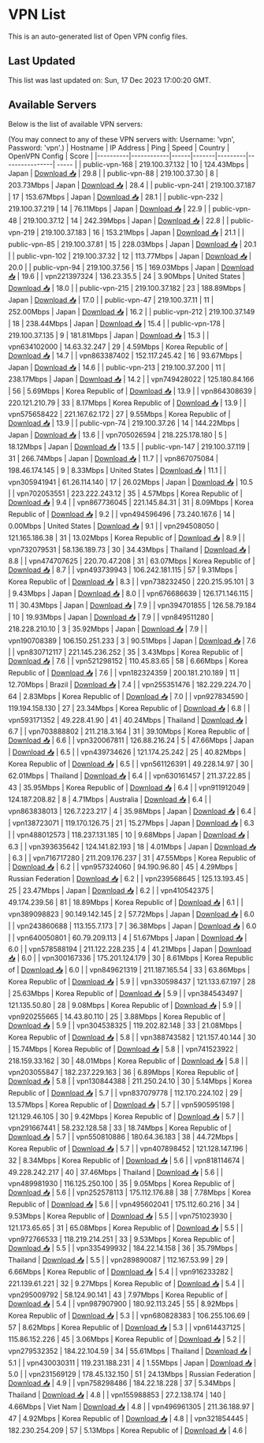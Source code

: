 # VPN List

This is an auto-generated list of Open VPN config files.

## Last Updated

This list was last updated on: Sun, 17 Dec 2023 17:00:20 GMT.

## Available Servers

Below is the list of available VPN servers:

(You may connect to any of these VPN servers with: Username: 'vpn', Password: 'vpn'.)
| Hostname | IP Address | Ping | Speed | Country | OpenVPN Config | Score |
|----------|------------|------|-------|---------|----------------| ----- |
| public-vpn-168 | 219.100.37.132 | 10 | 124.43Mbps | Japan | [Download 📥](./configs/server_0_JP.ovpn) | 29.8 |
| public-vpn-88 | 219.100.37.30 | 8 | 203.73Mbps | Japan | [Download 📥](./configs/server_1_JP.ovpn) | 28.4 |
| public-vpn-241 | 219.100.37.187 | 17 | 153.67Mbps | Japan | [Download 📥](./configs/server_2_JP.ovpn) | 28.1 |
| public-vpn-232 | 219.100.37.219 | 14 | 76.11Mbps | Japan | [Download 📥](./configs/server_3_JP.ovpn) | 22.9 |
| public-vpn-48 | 219.100.37.12 | 14 | 242.39Mbps | Japan | [Download 📥](./configs/server_4_JP.ovpn) | 22.8 |
| public-vpn-219 | 219.100.37.183 | 16 | 153.21Mbps | Japan | [Download 📥](./configs/server_5_JP.ovpn) | 21.1 |
| public-vpn-85 | 219.100.37.81 | 15 | 228.03Mbps | Japan | [Download 📥](./configs/server_6_JP.ovpn) | 20.1 |
| public-vpn-102 | 219.100.37.32 | 12 | 113.77Mbps | Japan | [Download 📥](./configs/server_7_JP.ovpn) | 20.0 |
| public-vpn-94 | 219.100.37.56 | 15 | 169.03Mbps | Japan | [Download 📥](./configs/server_8_JP.ovpn) | 19.6 |
| vpn221397324 | 136.23.35.5 | 24 | 3.90Mbps | United States | [Download 📥](./configs/server_9_US.ovpn) | 18.0 |
| public-vpn-215 | 219.100.37.182 | 23 | 188.89Mbps | Japan | [Download 📥](./configs/server_10_JP.ovpn) | 17.0 |
| public-vpn-47 | 219.100.37.11 | 11 | 252.00Mbps | Japan | [Download 📥](./configs/server_11_JP.ovpn) | 16.2 |
| public-vpn-212 | 219.100.37.149 | 18 | 238.44Mbps | Japan | [Download 📥](./configs/server_12_JP.ovpn) | 15.4 |
| public-vpn-178 | 219.100.37.135 | 9 | 181.81Mbps | Japan | [Download 📥](./configs/server_13_JP.ovpn) | 15.3 |
| vpn634102000 | 14.63.32.247 | 29 | 4.59Mbps | Korea Republic of | [Download 📥](./configs/server_14_KR.ovpn) | 14.7 |
| vpn863387402 | 152.117.245.42 | 16 | 93.67Mbps | Japan | [Download 📥](./configs/server_15_JP.ovpn) | 14.6 |
| public-vpn-213 | 219.100.37.200 | 11 | 238.17Mbps | Japan | [Download 📥](./configs/server_16_JP.ovpn) | 14.2 |
| vpn749428022 | 125.180.84.166 | 56 | 5.69Mbps | Korea Republic of | [Download 📥](./configs/server_17_KR.ovpn) | 13.9 |
| vpn864308639 | 220.121.210.79 | 33 | 8.17Mbps | Korea Republic of | [Download 📥](./configs/server_18_KR.ovpn) | 13.9 |
| vpn575658422 | 221.167.62.172 | 27 | 9.55Mbps | Korea Republic of | [Download 📥](./configs/server_19_KR.ovpn) | 13.9 |
| public-vpn-74 | 219.100.37.26 | 14 | 144.22Mbps | Japan | [Download 📥](./configs/server_20_JP.ovpn) | 13.6 |
| vpn705026594 | 218.225.178.180 | 5 | 18.12Mbps | Japan | [Download 📥](./configs/server_21_JP.ovpn) | 13.5 |
| public-vpn-147 | 219.100.37.119 | 31 | 266.74Mbps | Japan | [Download 📥](./configs/server_22_JP.ovpn) | 11.7 |
| vpn867075084 | 198.46.174.145 | 9 | 8.33Mbps | United States | [Download 📥](./configs/server_23_US.ovpn) | 11.1 |
| vpn305941941 | 61.26.114.140 | 17 | 26.02Mbps | Japan | [Download 📥](./configs/server_24_JP.ovpn) | 10.5 |
| vpn702053551 | 223.222.243.12 | 35 | 4.57Mbps | Korea Republic of | [Download 📥](./configs/server_25_KR.ovpn) | 9.4 |
| vpn867736045 | 221.145.84.31 | 31 | 8.09Mbps | Korea Republic of | [Download 📥](./configs/server_26_KR.ovpn) | 9.2 |
| vpn494596496 | 73.240.167.6 | 14 | 0.00Mbps | United States | [Download 📥](./configs/server_27_US.ovpn) | 9.1 |
| vpn294508050 | 121.165.186.38 | 31 | 13.02Mbps | Korea Republic of | [Download 📥](./configs/server_28_KR.ovpn) | 8.9 |
| vpn732079531 | 58.136.189.73 | 30 | 34.43Mbps | Thailand | [Download 📥](./configs/server_29_TH.ovpn) | 8.8 |
| vpn474707625 | 220.70.47.208 | 31 | 63.07Mbps | Korea Republic of | [Download 📥](./configs/server_30_KR.ovpn) | 8.7 |
| vpn493739943 | 106.242.181.115 | 57 | 9.31Mbps | Korea Republic of | [Download 📥](./configs/server_31_KR.ovpn) | 8.3 |
| vpn738232450 | 220.215.95.101 | 3 | 9.43Mbps | Japan | [Download 📥](./configs/server_32_JP.ovpn) | 8.0 |
| vpn676686639 | 126.171.146.115 | 11 | 30.43Mbps | Japan | [Download 📥](./configs/server_33_JP.ovpn) | 7.9 |
| vpn394701855 | 126.58.79.184 | 10 | 19.93Mbps | Japan | [Download 📥](./configs/server_34_JP.ovpn) | 7.9 |
| vpn849511280 | 218.228.210.10 | 3 | 35.92Mbps | Japan | [Download 📥](./configs/server_35_JP.ovpn) | 7.9 |
| vpn190708389 | 106.150.251.233 | 3 | 90.51Mbps | Japan | [Download 📥](./configs/server_36_JP.ovpn) | 7.6 |
| vpn830712117 | 221.145.236.252 | 35 | 3.43Mbps | Korea Republic of | [Download 📥](./configs/server_37_KR.ovpn) | 7.6 |
| vpn521298152 | 110.45.83.65 | 58 | 6.66Mbps | Korea Republic of | [Download 📥](./configs/server_38_KR.ovpn) | 7.6 |
| vpn182324359 | 200.181.210.189 | 11 | 12.70Mbps | Brazil | [Download 📥](./configs/server_39_BR.ovpn) | 7.4 |
| vpn255351476 | 182.229.224.70 | 64 | 2.83Mbps | Korea Republic of | [Download 📥](./configs/server_40_KR.ovpn) | 7.0 |
| vpn927834590 | 119.194.158.130 | 27 | 23.34Mbps | Korea Republic of | [Download 📥](./configs/server_41_KR.ovpn) | 6.8 |
| vpn593171352 | 49.228.41.90 | 41 | 40.24Mbps | Thailand | [Download 📥](./configs/server_42_TH.ovpn) | 6.7 |
| vpn703888802 | 211.218.3.164 | 31 | 39.10Mbps | Korea Republic of | [Download 📥](./configs/server_43_KR.ovpn) | 6.6 |
| vpn320067811 | 126.88.216.24 | 5 | 47.66Mbps | Japan | [Download 📥](./configs/server_44_JP.ovpn) | 6.5 |
| vpn439734626 | 121.174.25.242 | 25 | 40.82Mbps | Korea Republic of | [Download 📥](./configs/server_45_KR.ovpn) | 6.5 |
| vpn561126391 | 49.228.14.97 | 30 | 62.01Mbps | Thailand | [Download 📥](./configs/server_46_TH.ovpn) | 6.4 |
| vpn630161457 | 211.37.22.85 | 43 | 35.95Mbps | Korea Republic of | [Download 📥](./configs/server_47_KR.ovpn) | 6.4 |
| vpn911912049 | 124.187.208.82 | 8 | 4.71Mbps | Australia | [Download 📥](./configs/server_48_AU.ovpn) | 6.4 |
| vpn863838013 | 126.7.223.217 | 4 | 35.98Mbps | Japan | [Download 📥](./configs/server_49_JP.ovpn) | 6.4 |
| vpn138723071 | 119.170.126.75 | 21 | 15.27Mbps | Japan | [Download 📥](./configs/server_50_JP.ovpn) | 6.3 |
| vpn488012573 | 118.237.131.185 | 10 | 9.68Mbps | Japan | [Download 📥](./configs/server_51_JP.ovpn) | 6.3 |
| vpn393635642 | 124.141.82.193 | 18 | 4.01Mbps | Japan | [Download 📥](./configs/server_52_JP.ovpn) | 6.3 |
| vpn716717280 | 211.209.176.237 | 31 | 47.55Mbps | Korea Republic of | [Download 📥](./configs/server_53_KR.ovpn) | 6.2 |
| vpn957324060 | 94.190.96.80 | 45 | 4.29Mbps | Russian Federation | [Download 📥](./configs/server_54_RU.ovpn) | 6.2 |
| vpn239568645 | 125.13.193.45 | 25 | 23.47Mbps | Japan | [Download 📥](./configs/server_55_JP.ovpn) | 6.2 |
| vpn410542375 | 49.174.239.56 | 81 | 18.89Mbps | Korea Republic of | [Download 📥](./configs/server_56_KR.ovpn) | 6.1 |
| vpn389098823 | 90.149.142.145 | 2 | 57.72Mbps | Japan | [Download 📥](./configs/server_57_JP.ovpn) | 6.0 |
| vpn243860688 | 113.155.7.173 | 7 | 36.38Mbps | Japan | [Download 📥](./configs/server_58_JP.ovpn) | 6.0 |
| vpn640050801 | 60.79.209.113 | 4 | 51.67Mbps | Japan | [Download 📥](./configs/server_59_JP.ovpn) | 6.0 |
| vpn578588194 | 211.122.228.235 | 4 | 41.21Mbps | Japan | [Download 📥](./configs/server_60_JP.ovpn) | 6.0 |
| vpn300167336 | 175.201.124.179 | 30 | 8.61Mbps | Korea Republic of | [Download 📥](./configs/server_61_KR.ovpn) | 6.0 |
| vpn849621319 | 211.187.165.54 | 33 | 63.86Mbps | Korea Republic of | [Download 📥](./configs/server_62_KR.ovpn) | 5.9 |
| vpn330598437 | 121.133.67.197 | 28 | 25.63Mbps | Korea Republic of | [Download 📥](./configs/server_63_KR.ovpn) | 5.9 |
| vpn384543497 | 121.135.50.80 | 28 | 9.08Mbps | Korea Republic of | [Download 📥](./configs/server_64_KR.ovpn) | 5.9 |
| vpn920255665 | 14.43.80.110 | 25 | 3.88Mbps | Korea Republic of | [Download 📥](./configs/server_65_KR.ovpn) | 5.9 |
| vpn304538325 | 119.202.82.148 | 33 | 21.08Mbps | Korea Republic of | [Download 📥](./configs/server_66_KR.ovpn) | 5.8 |
| vpn388743582 | 121.157.40.144 | 30 | 15.74Mbps | Korea Republic of | [Download 📥](./configs/server_67_KR.ovpn) | 5.8 |
| vpn741523922 | 218.159.33.162 | 30 | 48.01Mbps | Korea Republic of | [Download 📥](./configs/server_68_KR.ovpn) | 5.8 |
| vpn203055847 | 182.237.229.163 | 36 | 6.89Mbps | Korea Republic of | [Download 📥](./configs/server_69_KR.ovpn) | 5.8 |
| vpn130844388 | 211.250.24.10 | 30 | 5.14Mbps | Korea Republic of | [Download 📥](./configs/server_70_KR.ovpn) | 5.7 |
| vpn837079778 | 112.170.224.102 | 29 | 13.57Mbps | Korea Republic of | [Download 📥](./configs/server_71_KR.ovpn) | 5.7 |
| vpn590595198 | 121.129.46.105 | 30 | 9.42Mbps | Korea Republic of | [Download 📥](./configs/server_72_KR.ovpn) | 5.7 |
| vpn291667441 | 58.232.128.58 | 33 | 18.74Mbps | Korea Republic of | [Download 📥](./configs/server_73_KR.ovpn) | 5.7 |
| vpn550810886 | 180.64.36.183 | 38 | 44.72Mbps | Korea Republic of | [Download 📥](./configs/server_74_KR.ovpn) | 5.7 |
| vpn407898452 | 121.128.147.196 | 32 | 8.34Mbps | Korea Republic of | [Download 📥](./configs/server_75_KR.ovpn) | 5.6 |
| vpn818114674 | 49.228.242.217 | 40 | 37.46Mbps | Thailand | [Download 📥](./configs/server_76_TH.ovpn) | 5.6 |
| vpn489981930 | 116.125.250.100 | 35 | 9.05Mbps | Korea Republic of | [Download 📥](./configs/server_77_KR.ovpn) | 5.6 |
| vpn252578113 | 175.112.176.88 | 38 | 7.78Mbps | Korea Republic of | [Download 📥](./configs/server_78_KR.ovpn) | 5.6 |
| vpn495602041 | 175.112.60.216 | 34 | 9.53Mbps | Korea Republic of | [Download 📥](./configs/server_79_KR.ovpn) | 5.5 |
| vpn751023930 | 121.173.65.65 | 31 | 65.08Mbps | Korea Republic of | [Download 📥](./configs/server_80_KR.ovpn) | 5.5 |
| vpn972766533 | 118.219.214.251 | 33 | 9.53Mbps | Korea Republic of | [Download 📥](./configs/server_81_KR.ovpn) | 5.5 |
| vpn335499932 | 184.22.14.158 | 36 | 35.79Mbps | Thailand | [Download 📥](./configs/server_82_TH.ovpn) | 5.5 |
| vpn289890087 | 112.167.53.99 | 29 | 6.66Mbps | Korea Republic of | [Download 📥](./configs/server_83_KR.ovpn) | 5.4 |
| vpn916233282 | 221.139.61.221 | 32 | 9.27Mbps | Korea Republic of | [Download 📥](./configs/server_84_KR.ovpn) | 5.4 |
| vpn295009792 | 58.124.90.141 | 43 | 7.97Mbps | Korea Republic of | [Download 📥](./configs/server_85_KR.ovpn) | 5.4 |
| vpn987907900 | 180.92.113.245 | 55 | 8.92Mbps | Korea Republic of | [Download 📥](./configs/server_86_KR.ovpn) | 5.3 |
| vpn680828383 | 106.255.106.69 | 57 | 8.62Mbps | Korea Republic of | [Download 📥](./configs/server_87_KR.ovpn) | 5.3 |
| vpn614437125 | 115.86.152.226 | 45 | 3.06Mbps | Korea Republic of | [Download 📥](./configs/server_88_KR.ovpn) | 5.2 |
| vpn279532352 | 184.22.104.59 | 34 | 55.61Mbps | Thailand | [Download 📥](./configs/server_89_TH.ovpn) | 5.1 |
| vpn430030311 | 119.231.188.231 | 4 | 1.55Mbps | Japan | [Download 📥](./configs/server_90_JP.ovpn) | 5.0 |
| vpn231569129 | 178.45.132.150 | 51 | 24.13Mbps | Russian Federation | [Download 📥](./configs/server_91_RU.ovpn) | 4.9 |
| vpn758298486 | 184.22.18.228 | 37 | 5.34Mbps | Thailand | [Download 📥](./configs/server_92_TH.ovpn) | 4.8 |
| vpn155988853 | 27.2.138.174 | 140 | 4.66Mbps | Viet Nam | [Download 📥](./configs/server_93_VN.ovpn) | 4.8 |
| vpn496961305 | 211.36.188.97 | 47 | 4.92Mbps | Korea Republic of | [Download 📥](./configs/server_94_KR.ovpn) | 4.8 |
| vpn321854445 | 182.230.254.209 | 57 | 5.13Mbps | Korea Republic of | [Download 📥](./configs/server_95_KR.ovpn) | 4.6 |
